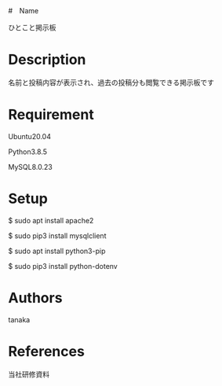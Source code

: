 #　Name

ひとこと掲示板

# Description

名前と投稿内容が表示され、過去の投稿分も閲覧できる掲示板です


# Requirement

Ubuntu20.04

Python3.8.5

MySQL8.0.23

# Setup

$ sudo apt install apache2

$ sudo pip3 install mysqlclient

$ sudo apt install python3-pip

$ sudo pip3 install python-dotenv

# Authors

tanaka

# References

当社研修資料
